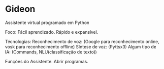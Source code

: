 # Gideon
 Assistente virtual programado em Python

Foco: 
    Fácil aprendizado.
    Rápido e expansível.

Técnologias:
    Reconhecimento de voz: (Google para reconhecimento online, vosk para reconhecimento offline)
    Síntese de voz: (Pyttsx3)
    Algum tipo de IA: (Commands, NLU(classificação de texto))

Funções do Assistente: Abrir programas.